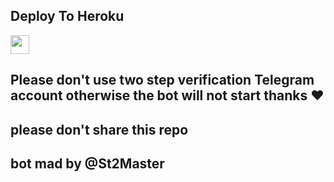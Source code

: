 


## Deploy To Heroku

<a href="https://heroku.com/deploy?template=https://https://github.com/aloneboy121/PW-UTKARSH-DRM-UPLODER-">
     <img height="30px" src="https://img.shields.io/badge/Deploy%20To%20Heroku-blueviolet?style=for-the-badge&logo=heroku">
  </a>


  ## Please don't use two step verification Telegram account otherwise the bot will not start  thanks ❤️

  ## please don't share this repo

  ## bot mad by @St2Master 

